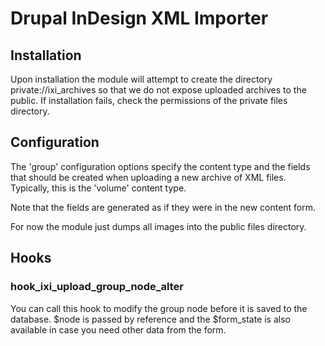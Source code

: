 Drupal InDesign XML Importer
============================

Installation
------------

Upon installation the module will attempt to create the directory
private://ixi_archives so that we do not expose uploaded archives to the
public. If installation fails, check the permissions of the private files
directory.

Configuration
-------------

The 'group' configuration options specify the content type and the fields that
should be created when uploading a new archive of XML files. Typically, this
is the 'volume' content type.

Note that the fields are generated as if they were in the new content form.

For now the module just dumps all images into the public files directory.

Hooks
-----

### hook_ixi_upload_group_node_alter

You can call this hook to modify the group node before it is saved to the
database. $node is passed by reference and the $form_state is also available
in case you need other data from the form.
